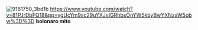 ![9161750_3bd1b](https://github.com/user-attachments/assets/0bfd8505-43e3-4441-bf00-5e29ba0920a4)
https://www.youtube.com/watch?v=81PJrDbFQ18&pp=ygUcYm9sc29uYXJvIGRhbsOnYW5kbyBwYXNzaW5obw%3D%3D
**bolonaro mito**






